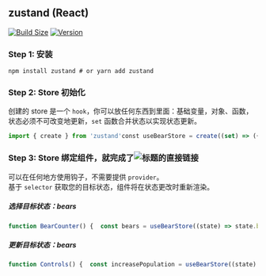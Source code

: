 ## zustand (React)

[![Build Size](https://img.shields.io/bundlephobia/minzip/zustand?label=bundle%20size)](https://bundlephobia.com/result?p=zustand) [![Version](https://img.shields.io/npm/v/zustand?style=flat)](https://www.npmjs.com/package/zustand)

### Step 1: 安装[](#step-1-安装 "标题的直接链接")

```shell
npm install zustand # or yarn add zustand
```

### Step 2: Store 初始化[](#step-2-store-初始化 "标题的直接链接")

创建的 store 是一个 `hook`，你可以放任何东西到里面：基础变量，对象、函数，状态必须不可改变地更新，`set` 函数合并状态以实现状态更新。

```js
import { create } from 'zustand'const useBearStore = create((set) => ({  bears: 0,  increasePopulation: () => set((state) => ({ bears: state.bears + 1 })),  removeAllBears: () => set({ bears: 0 }),}))
```

### Step 3: Store 绑定组件，就完成了![](#step-3-store-绑定组件就完成了 "标题的直接链接")

可以在任何地方使用钩子，不需要提供 `provider`。  
基于 `selector` 获取您的目标状态，组件将在状态更改时重新渲染。

##### 选择目标状态：bears[](#选择目标状态bears "标题的直接链接")

```js
function BearCounter() {  const bears = useBearStore((state) => state.bears)  return <h1>{bears} around here ...</h1>}
```

##### 更新目标状态：bears[](#更新目标状态bears "标题的直接链接")

```js
function Controls() {  const increasePopulation = useBearStore((state) => state.increasePopulation)  return <button onClick={increasePopulation}>one up</button>}
```